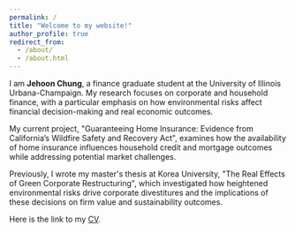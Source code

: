 ```yaml
---
permalink: /
title: "Welcome to my website!"
author_profile: true
redirect_from: 
  - /about/
  - /about.html
---
```



I am **Jehoon Chung**, a finance graduate student at the University of Illinois Urbana-Champaign. My research focuses on corporate and household finance, with a particular emphasis on how environmental risks affect financial decision-making and real economic outcomes.

My current project, "Guaranteeing Home Insurance: Evidence from California’s Wildfire Safety and Recovery Act", examines how the availability of home insurance influences household credit and mortgage outcomes while addressing potential market challenges.

Previously, I wrote my master's thesis at Korea University, "The Real Effects of Green Corporate Restructuring", which investigated how heightened environmental risks drive corporate divestitures and the implications of these decisions on firm value and sustainability outcomes.

Here is the link to my [CV](/files/CV_JehoonChung.pdf).
